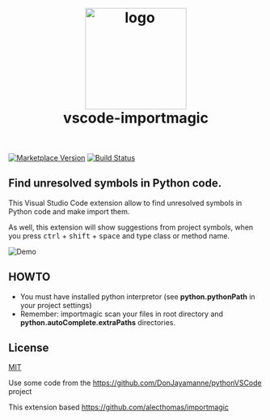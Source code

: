 <h1 align="center">
  <br>
    <img src="https://github.com/pilat/vscode-importmagic/blob/master/images/icon.png?raw=true" alt="logo" width="200">
  <br>
  vscode-importmagic
  <br>
  <br>
</h1>

[![Marketplace Version](https://vsmarketplacebadge.apphb.com/version/brainfit.vscode-importmagic.svg)](https://marketplace.visualstudio.com/items?itemName=brainfit.vscode-importmagic) 
[![Build Status](https://travis-ci.org/pilat/vscode-importmagic.svg?branch=master)](https://travis-ci.org/pilat/vscode-importmagic)

## Find unresolved symbols in Python code.

This Visual Studio Code extension allow to find unresolved symbols in Python code and make import them.

As well, this extension will show suggestions from project symbols, when you press <kbd>ctrl</kbd> + <kbd>shift</kbd> + <kbd>space</kbd> and type class or method name.



![Demo](https://github.com/pilat/vscode-importmagic/blob/masterimages/presentation.gif?raw=true)


## HOWTO
- You must have installed python interpretor (see **python.pythonPath** in your project settings)
- Remember: importmagic scan your files in root directory and **python.autoComplete.extraPaths** directories.


## License 
[MIT](LICENSE)

Use some code from the https://github.com/DonJayamanne/pythonVSCode project

This extension based https://github.com/alecthomas/importmagic
